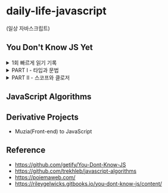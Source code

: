 # daily-life-javascript
(일상 자바스크립트)

## You Don't Know JS Yet 
<details>
<summary> 1회 빠르게 읽기 기록</summary>
<div markdown="1">
  1권
  <ul>
    <li>2021.10.28 (~ p066, 타입과문법) </li>
    <li>2021.10.29 (~ p084, 네이티브) </li>
    <li>2021.10.30 (~p148. 강제변환) </li>
    <li>2021.10.31 (~p148. 강제변환) </li>
    <li>2021.11.01 (~p190, 문법) </li>
    <li>2021.11.01 (~p204, 스코프) </li>
    <li>2021.11.02 (~p232, 스코프) </li>
    <li>2021.11.02 (~p248, 부록) </li>    
  </ul> 
  2권 
  <ul>
    <li>2021.11.03 (~p44, 바인딩) </li>
  </ul>
</div>
</details>

<details>
<summary>PART I - 타입과 문법</summary>
<div markdown="1">
  <ul>
    <li>1. 타입</li>
    <li>2. 값</li>
    <li>3. 네이티브</li>
    <li>4. 강제변환 (~ p147)</li>
    <li>5. 문법</li>
  </ul> 
</div>
</details>

<details>
<summary>PART II - 스코프와 클로저</summary>
<div markdown="1">
  <ul>
    <li>1. 스코프가 무엇인가?</li>
    <li>2. 렉시컬 스포크</li>
    <li>3. 함수 vs 블럭스코프</li>
    <li>4. 호이스팅</li>
    <li>5. 스코프클로저</li>
  </ul>
</div>
</details>

## JavaScript Algorithms


## Derivative Projects
* Muzia(Front-end) to JavaScript


## Reference 
* https://github.com/getify/You-Dont-Know-JS
* https://github.com/trekhleb/javascript-algorithms
* https://poiemaweb.com/
* https://rileygelwicks.gitbooks.io/you-dont-know-js/content/
